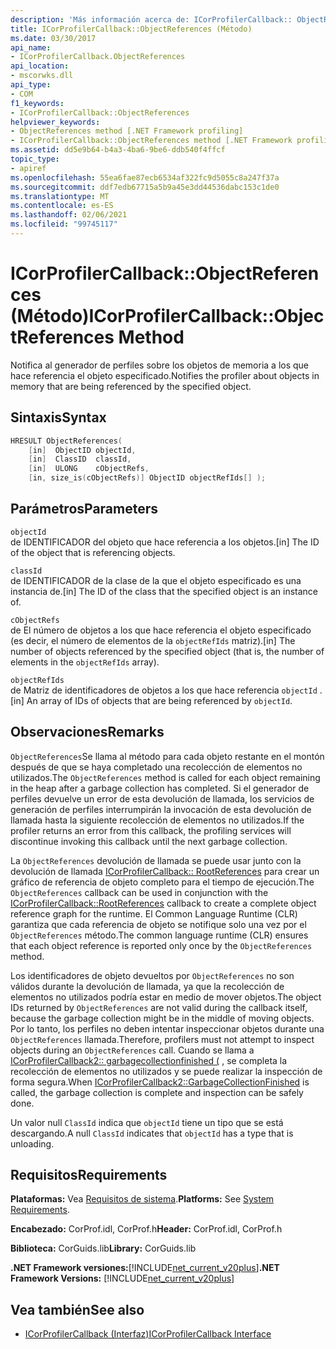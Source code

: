 ```yaml
---
description: 'Más información acerca de: ICorProfilerCallback:: ObjectReferences (método)'
title: ICorProfilerCallback::ObjectReferences (Método)
ms.date: 03/30/2017
api_name:
- ICorProfilerCallback.ObjectReferences
api_location:
- mscorwks.dll
api_type:
- COM
f1_keywords:
- ICorProfilerCallback::ObjectReferences
helpviewer_keywords:
- ObjectReferences method [.NET Framework profiling]
- ICorProfilerCallback::ObjectReferences method [.NET Framework profiling]
ms.assetid: dd5e9b64-b4a3-4ba6-9be6-ddb540f4ffcf
topic_type:
- apiref
ms.openlocfilehash: 55ea6fae87ecb6534af322fc9d5055c8a247f37a
ms.sourcegitcommit: ddf7edb67715a5b9a45e3dd44536dabc153c1de0
ms.translationtype: MT
ms.contentlocale: es-ES
ms.lasthandoff: 02/06/2021
ms.locfileid: "99745117"
---
```

# <a name="icorprofilercallbackobjectreferences-method"></a><span data-ttu-id="09585-103">ICorProfilerCallback::ObjectReferences (Método)</span><span class="sxs-lookup"><span data-stu-id="09585-103">ICorProfilerCallback::ObjectReferences Method</span></span>

<span data-ttu-id="09585-104">Notifica al generador de perfiles sobre los objetos de memoria a los que hace referencia el objeto especificado.</span><span class="sxs-lookup"><span data-stu-id="09585-104">Notifies the profiler about objects in memory that are being referenced by the specified object.</span></span>  
  
## <a name="syntax"></a><span data-ttu-id="09585-105">Sintaxis</span><span class="sxs-lookup"><span data-stu-id="09585-105">Syntax</span></span>  
  
```cpp  
HRESULT ObjectReferences(  
    [in]  ObjectID objectId,  
    [in]  ClassID  classId,  
    [in]  ULONG    cObjectRefs,  
    [in, size_is(cObjectRefs)] ObjectID objectRefIds[] );  
```  
  
## <a name="parameters"></a><span data-ttu-id="09585-106">Parámetros</span><span class="sxs-lookup"><span data-stu-id="09585-106">Parameters</span></span>  

 `objectId`  
 <span data-ttu-id="09585-107">de IDENTIFICADOR del objeto que hace referencia a los objetos.</span><span class="sxs-lookup"><span data-stu-id="09585-107">[in] The ID of the object that is referencing objects.</span></span>  
  
 `classId`  
 <span data-ttu-id="09585-108">de IDENTIFICADOR de la clase de la que el objeto especificado es una instancia de.</span><span class="sxs-lookup"><span data-stu-id="09585-108">[in] The ID of the class that the specified object is an instance of.</span></span>  
  
 `cObjectRefs`  
 <span data-ttu-id="09585-109">de El número de objetos a los que hace referencia el objeto especificado (es decir, el número de elementos de la `objectRefIds` matriz).</span><span class="sxs-lookup"><span data-stu-id="09585-109">[in] The number of objects referenced by the specified object (that is, the number of elements in the `objectRefIds` array).</span></span>  
  
 `objectRefIds`  
 <span data-ttu-id="09585-110">de Matriz de identificadores de objetos a los que hace referencia `objectId` .</span><span class="sxs-lookup"><span data-stu-id="09585-110">[in] An array of IDs of objects that are being referenced by `objectId`.</span></span>  
  
## <a name="remarks"></a><span data-ttu-id="09585-111">Observaciones</span><span class="sxs-lookup"><span data-stu-id="09585-111">Remarks</span></span>  

 <span data-ttu-id="09585-112">`ObjectReferences`Se llama al método para cada objeto restante en el montón después de que se haya completado una recolección de elementos no utilizados.</span><span class="sxs-lookup"><span data-stu-id="09585-112">The `ObjectReferences` method is called for each object remaining in the heap after a garbage collection has completed.</span></span> <span data-ttu-id="09585-113">Si el generador de perfiles devuelve un error de esta devolución de llamada, los servicios de generación de perfiles interrumpirán la invocación de esta devolución de llamada hasta la siguiente recolección de elementos no utilizados.</span><span class="sxs-lookup"><span data-stu-id="09585-113">If the profiler returns an error from this callback, the profiling services will discontinue invoking this callback until the next garbage collection.</span></span>  
  
 <span data-ttu-id="09585-114">La `ObjectReferences` devolución de llamada se puede usar junto con la devolución de llamada [ICorProfilerCallback:: RootReferences](icorprofilercallback-rootreferences-method.md) para crear un gráfico de referencia de objeto completo para el tiempo de ejecución.</span><span class="sxs-lookup"><span data-stu-id="09585-114">The `ObjectReferences` callback can be used in conjunction with the [ICorProfilerCallback::RootReferences](icorprofilercallback-rootreferences-method.md) callback to create a complete object reference graph for the runtime.</span></span> <span data-ttu-id="09585-115">El Common Language Runtime (CLR) garantiza que cada referencia de objeto se notifique solo una vez por el `ObjectReferences` método.</span><span class="sxs-lookup"><span data-stu-id="09585-115">The common language runtime (CLR) ensures that each object reference is reported only once by the `ObjectReferences` method.</span></span>  
  
 <span data-ttu-id="09585-116">Los identificadores de objeto devueltos por `ObjectReferences` no son válidos durante la devolución de llamada, ya que la recolección de elementos no utilizados podría estar en medio de mover objetos.</span><span class="sxs-lookup"><span data-stu-id="09585-116">The object IDs returned by `ObjectReferences` are not valid during the callback itself, because the garbage collection might be in the middle of moving objects.</span></span> <span data-ttu-id="09585-117">Por lo tanto, los perfiles no deben intentar inspeccionar objetos durante una `ObjectReferences` llamada.</span><span class="sxs-lookup"><span data-stu-id="09585-117">Therefore, profilers must not attempt to inspect objects during an `ObjectReferences` call.</span></span> <span data-ttu-id="09585-118">Cuando se llama a [ICorProfilerCallback2:: garbagecollectionfinished (](icorprofilercallback2-garbagecollectionfinished-method.md) , se completa la recolección de elementos no utilizados y se puede realizar la inspección de forma segura.</span><span class="sxs-lookup"><span data-stu-id="09585-118">When [ICorProfilerCallback2::GarbageCollectionFinished](icorprofilercallback2-garbagecollectionfinished-method.md) is called, the garbage collection is complete and inspection can be safely done.</span></span>  
  
 <span data-ttu-id="09585-119">Un valor null `ClassId` indica que `objectId` tiene un tipo que se está descargando.</span><span class="sxs-lookup"><span data-stu-id="09585-119">A null `ClassId` indicates that `objectId` has a type that is unloading.</span></span>  
  
## <a name="requirements"></a><span data-ttu-id="09585-120">Requisitos</span><span class="sxs-lookup"><span data-stu-id="09585-120">Requirements</span></span>  

 <span data-ttu-id="09585-121">**Plataformas:** Vea [Requisitos de sistema](../../get-started/system-requirements.md).</span><span class="sxs-lookup"><span data-stu-id="09585-121">**Platforms:** See [System Requirements](../../get-started/system-requirements.md).</span></span>  
  
 <span data-ttu-id="09585-122">**Encabezado:** CorProf.idl, CorProf.h</span><span class="sxs-lookup"><span data-stu-id="09585-122">**Header:** CorProf.idl, CorProf.h</span></span>  
  
 <span data-ttu-id="09585-123">**Biblioteca:** CorGuids.lib</span><span class="sxs-lookup"><span data-stu-id="09585-123">**Library:** CorGuids.lib</span></span>  
  
 <span data-ttu-id="09585-124">**.NET Framework versiones:**[!INCLUDE[net_current_v20plus](../../../../includes/net-current-v20plus-md.md)]</span><span class="sxs-lookup"><span data-stu-id="09585-124">**.NET Framework Versions:** [!INCLUDE[net_current_v20plus](../../../../includes/net-current-v20plus-md.md)]</span></span>  
  
## <a name="see-also"></a><span data-ttu-id="09585-125">Vea también</span><span class="sxs-lookup"><span data-stu-id="09585-125">See also</span></span>

- [<span data-ttu-id="09585-126">ICorProfilerCallback (Interfaz)</span><span class="sxs-lookup"><span data-stu-id="09585-126">ICorProfilerCallback Interface</span></span>](icorprofilercallback-interface.md)
